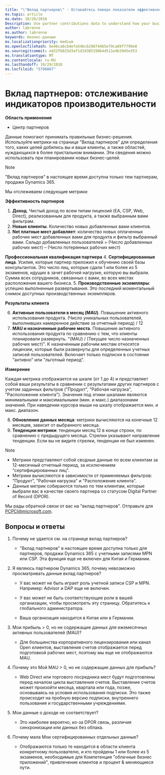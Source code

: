 ```yaml
---
title: "\"Вклад партнеров\" - Оставайтесь поверх показатели эффективности | Центр партнеров"
ms.topic: article
ms.date: 10/29/2018
Description: Use partner contributions data to understand how your business is growing and succeeding
author: labrenne
ms.author: labrenne
keywords: бизнес-данные
ms.localizationpriority: medium
ms.openlocfilehash: be46ca6cb4efa54bcb29874465e79ca89f7799e8
ms.sourcegitcommit: ed22f6825d3af1d19385198b4d511e4b39d5e353
ms.translationtype: MT
ms.contentlocale: ru-RU
ms.lasthandoff: 10/29/2018
ms.locfileid: "5796867"
---
```

# <a name="partner-contribution-stay-on-top-of-your-performance-indicators"></a>Вклад партнеров: отслеживание индикаторов производительности

**Область применения**
- Центр партнеров

Данные помогают принимать правильные бизнес-решения. Используйте метрики на странице "Вклад партнеров" для определения того, каких целей добились вы и ваши клиенты, а также областей, нуждающихся в более пристальном внимании. Эти сведения можно использовать при планировании новых бизнес-целей.

>[!NOTE]
>"Вклад партнеров" в настоящее время доступна только тем партнерам, продажи Dynamics 365.

Мы отслеживаем следующие метрики:

**Эффективность партнеров**

1. **Доход**. Чистый доход по всем типам лицензий (EA, CSP, Web, Direct), реализованным для продукта, а также выбранным вами фильтрам.
2. **Новые клиенты**. Количество новых добавленных вами клиентов.
3. **Net платные мест добавляет**: количество новых оплаченных рабочих мест добавленных вами для продукта и фильтр выбранный вами.  Сальдо добавленных пользователей = (Число добавленных рабочих мест) – (Число потерянных рабочих мест) 

**Профессиональная квалификация партнера**
4. **Сертифицированные лица**. Усилия, которые партнер приложил к обучению своей базы консультантов. Это число лиц, которые сдали 1 или более из 5 экзаменов, идущих в зачет рабочей нагрузке, которую вы выбрали. Сумма всех сотрудников, связанных с вами, во всех местах расположения вашего бизнеса.
5. **Производственные экземпляры**: успешно выполненные развертывания. Это последний моментальный снимок доступных производственных экземпляров.

**Результаты клиента**

6.  **Активные пользователи в месяц (MAU)**. Повышение активного использования продукта.
(Число уникальных пользователей, выполнивших намеренное действие за отчетный период) / 12
7. **MAU и назначенные рабочие места**. Повышение активного использования продукта по сравнению с тем, что клиенты планировали развернуть. "(MAU) / (Текущее число назначенных рабочих мест)". К назначенным рабочим местам относятся лицензии, которые были развернуты для определенных учетных записей пользователей.  Включает только подписки в состоянии "активно" или "льготный период". 


**Измерение**

Каждая метрика отображается на шкале (от 1 до 4) и представляет собой ваши результаты в сравнении с результатами других партнеров с учетом заданных фильтров ("Продукт", "Рабочая нагрузка", "Расположение клиента"). Значения под этими шкалами являются минимальными и максимальными (мин. и макс.) диапазонами значений. При наведении курсора мыши на шкалу отображается мин. и макс. диапазон.  

8. **Обновление данных месяца**: метрики вычисляются на конечные 12 месяцев, зависит от выбранного месяца.
9. **Тенденции метрики**: тенденции месяц 12 в конце строки, по сравнению с предыдущего месяца. Стрелки указывают направление тенденции. Если вы не видите стрелки, тенденции не был изменен.

>[!NOTE] 
>- Метрики представляют собой сводные данные по всем клиентам за 12-месячный отчетный период, за исключением "сертифицированных лиц".        
>- Метрики вычисляются в зависимости от применяемых фильтров: "Продукт", "Рабочая нагрузка" и "Расположение клиента".
>- Данные метрик собираются только по тем клиентам, которые выбрали вас в качестве своего партнера со статусом Digital Partner of Record (DPOR). 

Мы рады обратной связи от вас на "вклад партнеров". Отправьте для PCPCI@microsoft.com.  

## <a name="frequently-asked-questions"></a>Вопросы и ответы

1. Почему не удается см. на странице вклад партнеров?
    - "Вклад партнеров" в настоящее время доступна только для партнеров, продажи Dynamics 365 с учетными записями MPN или CSP. Эта функция еще не включен для Китая и Германии.
2. Я являюсь партнером Dynamics 365, почему невозможно просматривать данные вклад партнеров?
      - У вас может не быть играет роль учетной записи CSP и MPN. Например: Advisor и DAP еще не включен.  
    - У вас может не быть соответствующие роли в вашей организации, чтобы просмотреть эту страницу. Обратитесь к глобального администратора.

    - Ваша организация находится в Китае или в Германии.

3. Мои прибыль > 0, но не содержащие данных для ежемесячных активных пользователей (MAU)?
    - Для большинства корпоративного лицензирования или канал Open клиентов, выставления счетов отображается перед подготовкой рабочих мест, поэтому мы еще не отображаются MAU.

4.  Почему это Мой MAU > 0, но не содержащие данных для прибыль?
    - Web Direct или торгового посредника мест будут подготовлены перед началом цикла выставления счетов. Выставление счетов может произойти месяца, квартала или года, позже, основываясь на условия использования подписки. Это также происходит на пробную версию подписки, внутреннего пользования и государственными учреждениями.
5.  Мои данные о доходе не соответствует?
    - Это наиболее вероятно, из-за DPOR связь, различия синхронизации или данных без облака.
6.  Почему мала Мои сертифицированных отдельных данные?
    - Отображаются только те находится в области клиента конкретному пользователю, и кто пройдены 1 или более из 5 экзаменов, необходимые для Компетенция "облачные бизнес приложений", привлечение клиентов и процент & меняющиеся пути.   